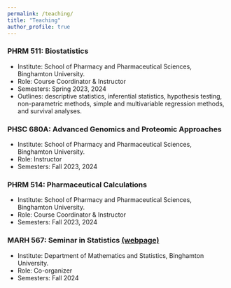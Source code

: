 ```yaml
---
permalink: /teaching/
title: "Teaching"
author_profile: true
---
```


### PHRM 511: Biostatistics

* Institute: School of Pharmacy and Pharmaceutical Sciences, Binghamton University.
* Role: Course Coordinator & Instructor
* Semesters: Spring 2023, 2024
* Outlines: descriptive statistics, inferential statistics, hypothesis testing, non-parametric methods, simple and multivariable regression methods, and survival analyses.

### PHSC 680A: Advanced Genomics and Proteomic Approaches
* Institute: School of Pharmacy and Pharmaceutical Sciences, Binghamton University.
* Role: Instructor
* Semesters: Fall 2023, 2024

### PHRM 514: Pharmaceutical Calculations
* Institute: School of Pharmacy and Pharmaceutical Sciences, Binghamton University.
* Role: Course Coordinator & Instructor
* Semesters: Fall 2023, 2024

### MARH 567: Seminar in Statistics [(webpage)](https://www2.math.binghamton.edu/p/seminars/stat)
* Institute: Department of Mathematics and Statistics, Binghamton University.
* Role: Co-organizer
* Semesters: Fall 2024
